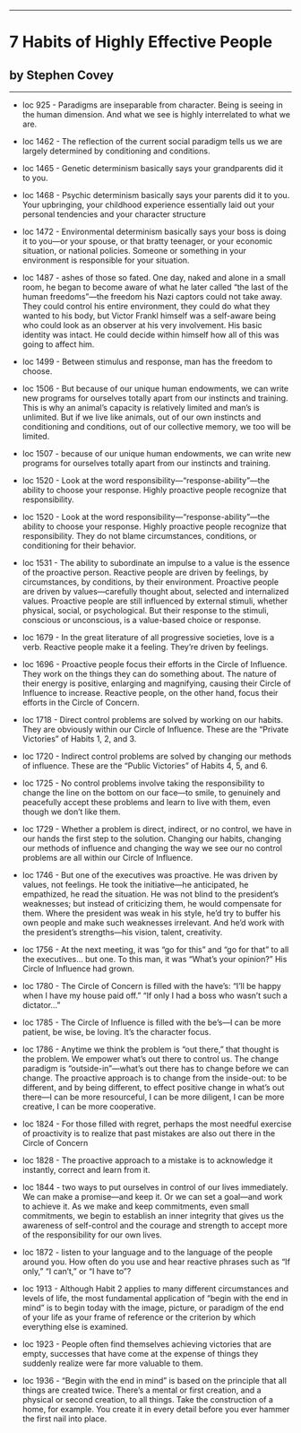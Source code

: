 
---
#  7 Habits of Highly Effective People
## by Stephen Covey
---

 - loc 925 - Paradigms are inseparable from character. Being is seeing in the human dimension. And what we see is highly interrelated to what we are.

 - loc 1462 - The reflection of the current social paradigm tells us we are largely determined by conditioning and conditions.

 - loc 1465 - Genetic determinism basically says your grandparents did it to you.

 - loc 1468 - Psychic determinism basically says your parents did it to you. Your upbringing, your childhood experience essentially laid out your personal tendencies and your character structure

 - loc 1472 - Environmental determinism basically says your boss is doing it to you—or your spouse, or that bratty teenager, or your economic situation, or national policies. Someone or something in your environment is responsible for your situation.

 - loc 1487 - ashes of those so fated. One day, naked and alone in a small room, he began to become aware of what he later called “the last of the human freedoms”—the freedom his Nazi captors could not take away. They could control his entire environment, they could do what they wanted to his body, but Victor Frankl himself was a self-aware being who could look as an observer at his very involvement. His basic identity was intact. He could decide within himself how all of this was going to affect him.

 - loc 1499 - Between stimulus and response, man has the freedom to choose.

 - loc 1506 - But because of our unique human endowments, we can write new programs for ourselves totally apart from our instincts and training. This is why an animal’s capacity is relatively limited and man’s is unlimited. But if we live like animals, out of our own instincts and conditioning and conditions, out of our collective memory, we too will be limited.

 - loc 1507 - because of our unique human endowments, we can write new programs for ourselves totally apart from our instincts and training.

 - loc 1520 - Look at the word responsibility—“response-ability”—the ability to choose your response. Highly proactive people recognize that responsibility.

 - loc 1520 - Look at the word responsibility—“response-ability”—the ability to choose your response. Highly proactive people recognize that responsibility. They do not blame circumstances, conditions, or conditioning for their behavior.

 - loc 1531 - The ability to subordinate an impulse to a value is the essence of the proactive person. Reactive people are driven by feelings, by circumstances, by conditions, by their environment. Proactive people are driven by values—carefully thought about, selected and internalized values. Proactive people are still influenced by external stimuli, whether physical, social, or psychological. But their response to the stimuli, conscious or unconscious, is a value-based choice or response.

 - loc 1679 - In the great literature of all progressive societies, love is a verb. Reactive people make it a feeling. They’re driven by feelings.

 - loc 1696 - Proactive people focus their efforts in the Circle of Influence. They work on the things they can do something about. The nature of their energy is positive, enlarging and magnifying, causing their Circle of Influence to increase. Reactive people, on the other hand, focus their efforts in the Circle of Concern.

 - loc 1718 - Direct control problems are solved by working on our habits. They are obviously within our Circle of Influence. These are the “Private Victories” of Habits 1, 2, and 3.

 - loc 1720 - Indirect control problems are solved by changing our methods of influence. These are the “Public Victories” of Habits 4, 5, and 6.

 - loc 1725 - No control problems involve taking the responsibility to change the line on the bottom on our face—to smile, to genuinely and peacefully accept these problems and learn to live with them, even though we don’t like them.

 - loc 1729 - Whether a problem is direct, indirect, or no control, we have in our hands the first step to the solution. Changing our habits, changing our methods of influence and changing the way we see our no control problems are all within our Circle of Influence.

 - loc 1746 - But one of the executives was proactive. He was driven by values, not feelings. He took the initiative—he anticipated, he empathized, he read the situation. He was not blind to the president’s weaknesses; but instead of criticizing them, he would compensate for them. Where the president was weak in his style, he’d try to buffer his own people and make such weaknesses irrelevant. And he’d work with the president’s strengths—his vision, talent, creativity.

 - loc 1756 - At the next meeting, it was “go for this” and “go for that” to all the executives… but one. To this man, it was “What’s your opinion?” His Circle of Influence had grown.

 - loc 1780 - The Circle of Concern is filled with the have’s: “I’ll be happy when I have my house paid off.” “If only I had a boss who wasn’t such a dictator…”

 - loc 1785 - The Circle of Influence is filled with the be’s—I can be more patient, be wise, be loving. It’s the character focus.

 - loc 1786 - Anytime we think the problem is “out there,” that thought is the problem. We empower what’s out there to control us. The change paradigm is “outside-in”—what’s out there has to change before we can change. The proactive approach is to change from the inside-out: to be different, and by being different, to effect positive change in what’s out there—I can be more resourceful, I can be more diligent, I can be more creative, I can be more cooperative.

 - loc 1824 - For those filled with regret, perhaps the most needful exercise of proactivity is to realize that past mistakes are also out there in the Circle of Concern

 - loc 1828 - The proactive approach to a mistake is to acknowledge it instantly, correct and learn from it.

 - loc 1844 - two ways to put ourselves in control of our lives immediately. We can make a promise—and keep it. Or we can set a goal—and work to achieve it. As we make and keep commitments, even small commitments, we begin to establish an inner integrity that gives us the awareness of self-control and the courage and strength to accept more of the responsibility for our own lives.

 - loc 1872 - listen to your language and to the language of the people around you. How often do you use and hear reactive phrases such as “If only,” “I can’t,” or “I have to”?

 - loc 1913 - Although Habit 2 applies to many different circumstances and levels of life, the most fundamental application of “begin with the end in mind” is to begin today with the image, picture, or paradigm of the end of your life as your frame of reference or the criterion by which everything else is examined.

 - loc 1923 - People often find themselves achieving victories that are empty, successes that have come at the expense of things they suddenly realize were far more valuable to them.

 - loc 1936 - “Begin with the end in mind” is based on the principle that all things are created twice. There’s a mental or first creation, and a physical or second creation, to all things. Take the construction of a home, for example. You create it in every detail before you ever hammer the first nail into place.

